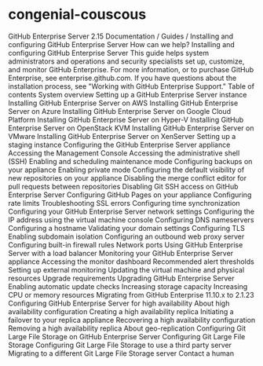 # congenial-couscous
GitHub Enterprise Server 2.15 Documentation / Guides / Installing and configuring GitHub Enterprise Server  How can we help?  Installing and configuring GitHub Enterprise Server This guide helps system administrators and operations and security specialists set up, customize, and monitor GitHub Enterprise.  For more information, or to purchase GitHub Enterprise, see enterprise.github.com.  If you have questions about the installation process, see "Working with GitHub Enterprise Support."  Table of contents  System overview Setting up a GitHub Enterprise Server instance Installing GitHub Enterprise Server on AWS Installing GitHub Enterprise Server on Azure Installing GitHub Enterprise Server on Google Cloud Platform Installing GitHub Enterprise Server on Hyper-V Installing GitHub Enterprise Server on OpenStack KVM Installing GitHub Enterprise Server on VMware Installing GitHub Enterprise Server on XenServer Setting up a staging instance Configuring the GitHub Enterprise Server appliance Accessing the Management Console Accessing the administrative shell (SSH) Enabling and scheduling maintenance mode Configuring backups on your appliance Enabling private mode Configuring the default visibility of new repositories on your appliance Disabling the merge conflict editor for pull requests between repositories Disabling Git SSH access on GitHub Enterprise Server Configuring GitHub Pages on your appliance Configuring rate limits Troubleshooting SSL errors Configuring time synchronization Configuring your GitHub Enterprise Server network settings Configuring the IP address using the virtual machine console Configuring DNS nameservers Configuring a hostname Validating your domain settings Configuring TLS Enabling subdomain isolation Configuring an outbound web proxy server Configuring built-in firewall rules Network ports Using GitHub Enterprise Server with a load balancer Monitoring your GitHub Enterprise Server appliance Accessing the monitor dashboard Recommended alert thresholds Setting up external monitoring Updating the virtual machine and physical resources Upgrade requirements Upgrading GitHub Enterprise Server Enabling automatic update checks Increasing storage capacity Increasing CPU or memory resources Migrating from GitHub Enterprise 11.10.x to 2.1.23 Configuring GitHub Enterprise Server for high availability About high availability configuration Creating a high availability replica Initiating a failover to your replica appliance Recovering a high availability configuration Removing a high availability replica About geo-replication Configuring Git Large File Storage on GitHub Enterprise Server Configuring Git Large File Storage Configuring Git Large File Storage to use a third party server Migrating to a different Git Large File Storage server  Contact a human
